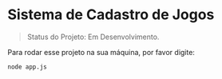<h1>Sistema de Cadastro de Jogos</h1>

> Status do Projeto: Em Desenvolvimento.

Para rodar esse projeto na sua máquina, por favor digite:
```
node app.js
```
